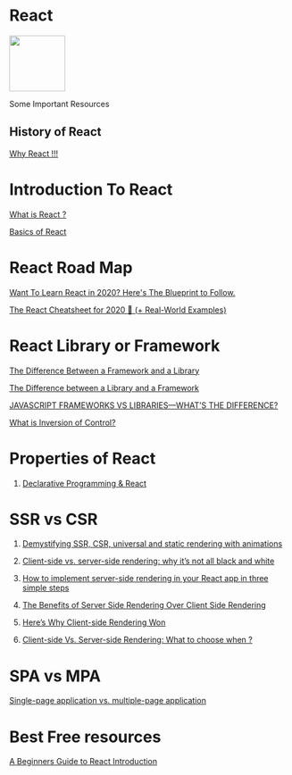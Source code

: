 # React 
<img src="https://amanguptaofficial.netlify.app/images/download.svg" width="100" height="100"/> 

Some Important Resources

## History of React
<a href="https://www.simform.com/why-use-react/" target="_blank">Why React !!!</a>

# Introduction To React

<a href="https://reactjs.org/tutorial/tutorial.html#what-is-react" target="_blank">What is React ?</a>

<a href="https://www.freecodecamp.org/news/everything-you-need-to-know-about-react-eaedf53238c4/" target="_blank">Basics of React</a>
# React Road Map

<a href="https://dev.to/reedbarger/want-to-learn-react-in-2020-here-s-the-blueprint-to-follow-2jdd" target="_blank">Want To Learn React in 2020? Here's The Blueprint to Follow.</a>


<a href="https://dev.to/reedbarger/the-react-cheatsheet-for-2020-real-world-examples-4hgg" target="_blank">The React Cheatsheet for 2020 📄‬ (+ Real-World Examples)</a>

# React Library or Framework

<a href="https://www.freecodecamp.org/news/the-difference-between-a-framework-and-a-library-bd133054023f/" target="_blank">The Difference Between a Framework and a Library
</a>

<a href="https://dev.to/temmietope/the-difference-between-a-library-and-a-framework-4jcl" target="_blank">The Difference between a Library and a Framework
</a>


<a href="https://skillcrush.com/blog/javascript-frameworks-vs-libraries/" target="_blank">JAVASCRIPT FRAMEWORKS VS LIBRARIES—WHAT’S THE DIFFERENCE?</a>


<a href="https://stackoverflow.com/questions/3058/what-is-inversion-ofcontrol#:~:text=the%20first%20part.-,What%20is%20it%3F,instance%20creating%20instances%20of%20dependencies." target="_blank">What is Inversion of Control?
</a>

# Properties of React
1. <a href="https://dev.to/itsjzt/declarative-programming--react-3bh2#:~:text=In%20react%2C%20You%20make%20interactive,the%20DOM%20according%20to%20it.&text=When%20you%20click%20the%20button,when%20we%20change%20the%20state." target="_blank"> Declarative Programming & React</a>


# SSR vs CSR
1. <a href="https://dev.to/kefranabg/demystifying-ssr-csr-universal-and-static-rendering-with-animations-m7d" target="_blank">Demystifying SSR, CSR, universal and static rendering with animations</a>


2. <a href="https://www.freecodecamp.org/news/what-exactly-is-client-side-rendering-and-hows-it-different-from-server-side-rendering-bd5c786b340d/" target="_blank">Client-side vs. server-side rendering: why it’s not all black and white</a>

3. <a href="https://www.freecodecamp.org/news/server-side-rendering-your-react-app-in-three-simple-steps-7a82b95db82e/" target="_blank">How to implement server-side rendering in your React app in three simple steps</a>

4. <a href="https://medium.com/walmartglobaltech/the-benefits-of-server-side-rendering-over-client-side-rendering-5d07ff2cefe8#:~:text=Here%20is%20a%20very%20simple,with%20links%20to%20your%20javascript." target="_blank">The Benefits of Server Side Rendering Over Client Side Rendering</a>

5. <a href="https://www.freecodecamp.org/news/heres-why-client-side-rendering-won-46a349fadb52/#:~:text=Client%2Dside%20rendering%20supports%20lazy,without%20performing%20a%20full%20postback." target="_blank">Here’s Why Client-side Rendering Won</a>


6. <a href="https://www.solutelabs.com/blog/client-side-vs-server-side-rendering-what-to-choose-when#:~:text=So%2C%20CSR%20works%20better%20for%20web%20applications%20compared%20to%20SSR.&text=Moreover%2C%20SSR%20also%20ensures%20the,for%20websites%20compared%20to%20CSR." target="_blank">Client-side Vs. Server-side Rendering: What to choose when ?</a>

# SPA vs MPA

<a href="https://medium.com/@NeotericEU/single-page-application-vs-multiple-page-application-2591588efe58" target="_blank">Single-page application vs. multiple-page application</a>

# Best Free resources
<a href="https://egghead.io/lessons/react-a-beginners-guide-to-react-introduction" target="_blank">A Beginners Guide to React Introduction
</a>





